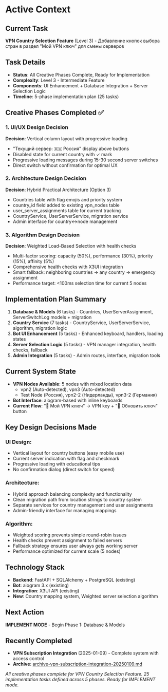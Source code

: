 # Active Context

## Current Task
**VPN Country Selection Feature** (Level 3) - Добавление кнопок выбора стран в раздел "Мой VPN ключ" для смены серверов

## Task Details
- **Status**: All Creative Phases Complete, Ready for Implementation
- **Complexity**: Level 3 - Intermediate Feature
- **Components**: UI Enhancement + Database Integration + Server Selection Logic
- **Timeline**: 5-phase implementation plan (25 tasks)

## Creative Phases Completed ✅

### 1. UI/UX Design Decision
**Decision**: Vertical column layout with progressive loading
- "Текущий сервер: 🇷🇺 Россия" display above buttons
- Disabled state for current country with ✓ mark
- Progressive loading messages during 15-30 second server switches
- Direct switch without confirmation for optimal UX

### 2. Architecture Design Decision  
**Decision**: Hybrid Practical Architecture (Option 3)
- Countries table with flag emojis and priority system
- country_id field added to existing vpn_nodes table
- user_server_assignments table for current tracking
- CountryService, UserServerService, migration service
- Admin interface for country<->node management

### 3. Algorithm Design Decision
**Decision**: Weighted Load-Based Selection with health checks
- Multi-factor scoring: capacity (50%), performance (30%), priority (15%), affinity (5%)
- Comprehensive health checks with X3UI integration
- Smart fallback: neighboring countries → any country → emergency assignment
- Performance target: <100ms selection time for current 5 nodes

## Implementation Plan Summary
1. **Database & Models** (6 tasks) - Countries, UserServerAssignment, ServerSwitchLog models + migration
2. **Country Service** (7 tasks) - CountryService, UserServerService, algorithm, migration logic  
3. **Bot UI Enhancement** (5 tasks) - Enhanced keyboard, handlers, loading states
4. **Server Selection Logic** (5 tasks) - VPN manager integration, health checks, fallback
5. **Admin Integration** (5 tasks) - Admin routes, interface, migration tools

## Current System State
- **VPN Nodes Available**: 5 nodes with mixed location data
  - vpn2 (Auto-detected), vpn3 (Auto-detected)
  - Test Node (Россия), vpn2-2 (Нидерланды), vpn3-2 (Германия)
- **Bot Interface**: aiogram-based with inline keyboards
- **Current Flow**: "🔑 Мой VPN ключ" → VPN key + "🔄 Обновить ключ" button

## Key Design Decisions Made

### UI Design:
- Vertical layout for country buttons (easy mobile use)
- Current server indication with flag and checkmark
- Progressive loading with educational tips
- No confirmation dialog (direct switch for speed)

### Architecture:
- Hybrid approach balancing complexity and functionality
- Clean migration path from location strings to country system
- Separate services for country management and user assignments
- Admin-friendly interface for managing mappings

### Algorithm:
- Weighted scoring prevents simple round-robin issues
- Health checks prevent assignment to failed servers
- Fallback strategy ensures user always gets working server
- Performance optimized for current scale (5 nodes)

## Technology Stack
- **Backend**: FastAPI + SQLAlchemy + PostgreSQL (existing)
- **Bot**: aiogram 3.x (existing)
- **Integration**: X3UI API (existing)
- **New**: Country mapping system, Weighted server selection algorithm

## Next Action
**IMPLEMENT MODE** - Begin Phase 1: Database & Models

## Recently Completed
- **VPN Subscription Integration** (2025-01-09) - Complete system with access control
- **Archive**: [archive-vpn-subscription-integration-20250109.md](archive/archive-vpn-subscription-integration-20250109.md)

*All creative phases complete for VPN Country Selection Feature. 25 implementation tasks defined across 5 phases. Ready for IMPLEMENT mode.* 